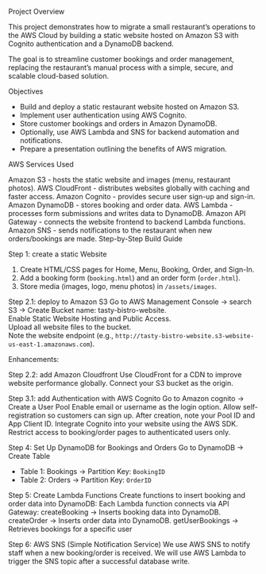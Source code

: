 Project Overview

This project demonstrates how to migrate a small restaurant’s operations to the AWS Cloud by building a static website hosted on Amazon S3 with Cognito authentication and a DynamoDB backend.

The goal is to streamline customer bookings and order management, replacing the restaurant’s manual process with a simple, secure, and scalable cloud-based solution.

Objectives

- Build and deploy a static restaurant website hosted on Amazon S3.  
- Implement user authentication using AWS Cognito.  
- Store customer bookings and orders in Amazon DynamoDB.  
- Optionally, use AWS Lambda and SNS for backend automation and notifications.  
- Prepare a presentation outlining the benefits of AWS migration.


AWS Services Used


Amazon S3 - hosts the static website and images (menu, restaurant photos).
AWS CloudFront - distributes websites globally with caching and faster access.
Amazon Cognito - provides secure user sign-up and sign-in. 
Amazon DynamoDB - stores booking and order data. 
AWS Lambda - processes form submissions and writes data to DynamoDB. 
Amazon API Gateway - connects the website frontend to backend Lambda functions.
Amazon SNS - sends notifications to the restaurant when new orders/bookings are made. 
Step-by-Step Build Guide

Step 1: create a static Website 

1. Create HTML/CSS pages for Home, Menu, Booking, Order, and Sign-In.  
2. Add a booking form (`booking.html`) and an order form (`order.html`).  
3. Store media (images, logo, menu photos) in `/assets/images`.  

Step 2.1: deploy to Amazon S3
Go to AWS Management Console → search S3 → Create Bucket
name: tasty-bistro-website.  
 	Enable Static Website Hosting and Public Access.  
Upload all website files to the bucket.  
Note the website endpoint (e.g., `http://tasty-bistro-website.s3-website-us-east-1.amazonaws.com`).

Enhancements: 

Step 2.2: add Amazon Cloudfront
Use CloudFront for a CDN to improve website performance globally.
Connect your S3 bucket as the origin.


Step 3.1: add Authentication with AWS Cognito
Go to Amazon cognito → Create a User Pool
Enable email or username as the login option.
Allow self-registration so customers can sign up.
After creation, note your Pool ID and App Client ID.
Integrate Cognito into your website using the AWS SDK.  
Restrict access to booking/order pages to authenticated users only.

Step 4: Set Up DynamoDB for Bookings and Orders
Go to DynamoDB → Create Table
- Table 1: Bookings → Partition Key: `BookingID`
- Table 2: Orders → Partition Key: `OrderID`

Step 5: Create Lambda Functions
Create functions to insert booking and order data into DynamoDB:
Each Lambda function connects via API Gateway:
createBooking → Inserts booking data into DynamoDB.
createOrder → Inserts order data into DynamoDB.
getUserBookings → Retrieves bookings for a specific user


Step 6: AWS SNS (Simple Notification Service)
We use AWS SNS to notify staff when a new booking/order is received. We will use AWS Lambda to trigger the SNS topic after a successful database write.

